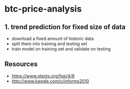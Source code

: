 # btc-price-analysis

## 1. trend prediction for fixed size of data

- download a fixed amount of historic data
- split them into training and testing set
- train model on training set and validate on testing

## Resources

- https://www.otexts.org/fpp/4/8
- http://www.kaggle.com/c/informs2010

